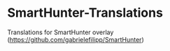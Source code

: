 # SmartHunter-Translations
Translations for SmartHunter overlay (https://github.com/gabrielefilipp/SmartHunter)
